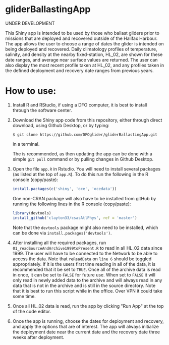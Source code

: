 # gliderBallastingApp


UNDER DEVELOPMENT

This Shiny app is intended to be used by those who ballast gliders prior to missions that are
deployed and recovered outside of the Halifax Harbour. The app allows the user to choose a range 
of dates the glider is intended on being deployed and recovered. Daily climatology profiles of 
temperature, salinity, and density at the nearby fixed-station, HL_02, are shown for these date 
ranges, and average near surface values are returned. The user can also display the most recent 
profile taken at HL_02, and any profiles taken in the defined deployment and recovery date ranges 
from previous years.

# How to use:


1. Install R and RStudio, if using a DFO computer, it is best to install through the software center.

2. Download the Shiny app code from this repository, either through
   direct download, using Github Desktop, or by typing:
   ```
   $ git clone https://github.com/DFOglider/gliderBallastingApp.git
   ```
   in a terminal.

   The is recommended, as then updating the app can be done
   with a simple `git pull` command or by pulling changes in Github Desktop.

3. Open the file `app.R` in Rstudio. You will need to install several packages (as listed at the
   top of `app.R`). To do this run the following in the R console (copy/paste):
   ```r
   install.packages(c('shiny', 'oce', 'ocedata'))
   ```
   One non-CRAN package will also have to be installed from gitHub by running the following lines
   in the R console (copy/paste):
   ```r
   library(devtools)
   install_github('clayton33/csasAtlPhys', ref = 'master')
   ```
   Note that the `devtools` package might also need to be installed, which can be done via 
   `install.packages('devtools')`.
   
4. After installing all the required packages, run `01_readSourceAndArchive1999toPresent.R` to read in
   all HL_02 data since 1999. The user will have to be connected to the Network to be able to access the data.
   Note that `reReadData` on `line 6` should be toggled appropriately. If it 
   is the users first time reading in all of the data, it is recommended that it be set to `TRUE`. Once all
   of the archive data is read in once, it can be set to `FALSE` for future use. When set to `FALSE` it will only read in 
   newly added data to the archive and will always read in any data that is not in the archive and is 
   still in the source directory. Note that it is best to run this script while in the office. Over VPN
   it could take some time.
   
5. Once all HL_02 data is read, run the app by clicking "Run App" at the top of the code editor.

6. Once the app is running, choose the dates for deployment and recovery, and apply the options that are of interest. The app will always initialize the deployment date near the current date and the recovery date three weeks after deployment.
 